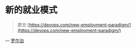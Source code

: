 # 新的就业模式

> 原文:[https://devops.com/new-employment-paradigm/](https://devops.com/new-employment-paradigm/)

— [罗尔泊](https://devops.com/author/breselman/)